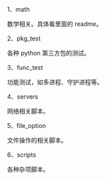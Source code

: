 1、math

数学相关。具体看里面的 readme。


2、pkg_test

各种 python 第三方包的测试。


3、func_test

功能测试，如多进程、守护进程等。


4、servers

网络相关脚本。


5、file_option

文件操作的相关脚本。


6、scripts

各种杂项脚本。